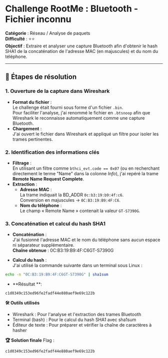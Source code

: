 # Challenge RootMe : Bluetooth - Fichier inconnu

**Catégorie** : Réseau / Analyse de paquets  
**Difficulté** : ⭐⭐  
**Objectif** : Extraire et analyser une capture Bluetooth afin d'obtenir le hash SHA1 de la concaténation de l'adresse MAC (en majuscules) et du nom du téléphone.

---

## 📝 Étapes de résolution

### 1. Ouverture de la capture dans Wireshark
- **Format du fichier** :  
  Le challenge était fourni sous forme d'un fichier `.bin`.  
  Pour faciliter l'analyse, j'ai renommé le fichier en `.btsnoop` afin que Wireshark le reconnaisse automatiquement comme une capture Bluetooth.
- **Chargement** :  
  J'ai ouvert le fichier dans Wireshark et appliqué un filtre pour isoler les trames pertinentes.

### 2. Identification des informations clés
- **Filtrage** :  
  En utilisant un filtre comme `bthci_evt.code == 0x07` (ou en recherchant directement le terme "Name" dans la colonne *Info*), j'ai repéré la trame **Remote Name Request Complete**.
- **Extraction** :
  - **Adresse MAC** :  
    La trame indiquait la BD_ADDR `0c:b3:19:b9:4f:c6`.  
    Conversion en majuscules → `0C:B3:19:B9:4F:C6`.
  - **Nom du téléphone** :  
    Le champ « Remote Name » contenait la valeur `GT-S7390G`.

### 3. Concaténation et calcul du hash SHA1
- **Concaténation** :  
  J'ai fusionné l'adresse MAC et le nom du téléphone sans aucun espace ni séparateur supplémentaire.  
  **Chaîne obtenue** :
  0C:B3:19:B9:4F:C6GT-S7390G

- **Calcul du hash** :  
J'ai utilisé la commande suivante dans un terminal sous Linux :
```bash
echo -n "0C:B3:19:B9:4F:C6GT-S7390G" | sha1sum
```

- **Résultat **:
```plaintext
c1d0349c153ed96fe2fadf44e880aef9e69c122b
```

**🛠 Outils utilisés**
- Wireshark : Pour l'analyse et l'extraction des trames Bluetooth
- Terminal (bash) : Pour le calcul du hash SHA1 avec sha1sum
- Éditeur de texte : Pour préparer et vérifier la chaîne de caractères à hasher

**🏆 Solution finale**
Flag :
```plaintext
c1d0349c153ed96fe2fadf44e880aef9e69c122b
```

